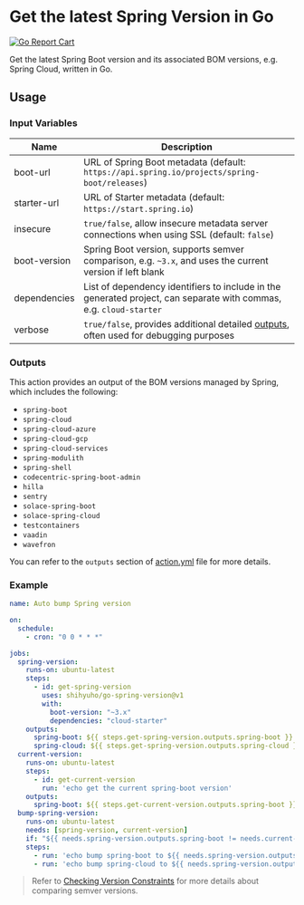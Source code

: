 # Get the latest Spring Version in Go

[![Go Report Cart](https://goreportcard.com/badge/github.com/shihyuho/go-spring-version)](https://goreportcard.com/report/github.com/shihyuho/go-spring-version)

Get the latest Spring Boot version and its associated BOM versions, e.g. Spring Cloud, written in Go.

## Usage

### Input Variables

| Name | Description |
|------|-------------|
| boot-url | URL of Spring Boot metadata (default: `https://api.spring.io/projects/spring-boot/releases`) |
| starter-url | URL of Starter metadata (default: `https://start.spring.io`) |
| insecure | `true/false`, allow insecure metadata server connections when using SSL (default: `false`) |
| boot-version | Spring Boot version, supports semver comparison, e.g. `~3.x`, and uses the current version if left blank |
| dependencies | List of dependency identifiers to include in the generated project, can separate with commas, e.g. `cloud-starter` |
| verbose | `true/false`, provides additional detailed [outputs](#outputs), often used for debugging purposes |

### Outputs

This action provides an output of the BOM versions managed by Spring, which includes the following:

- `spring-boot`
- `spring-cloud`
- `spring-cloud-azure`
- `spring-cloud-gcp`
- `spring-cloud-services`
- `spring-modulith`
- `spring-shell`
- `codecentric-spring-boot-admin`
- `hilla`
- `sentry`
- `solace-spring-boot`
- `solace-spring-cloud`
- `testcontainers`
- `vaadin`
- `wavefron`

You can refer to the `outputs` section of [action.yml](action.yml) file for more details.

### Example

```yaml
name: Auto bump Spring version

on:
  schedule:
    - cron: "0 0 * * *"

jobs:
  spring-version:
    runs-on: ubuntu-latest
    steps:
      - id: get-spring-version
        uses: shihyuho/go-spring-version@v1
        with:
          boot-version: "~3.x"
          dependencies: "cloud-starter"
    outputs:
      spring-boot: ${{ steps.get-spring-version.outputs.spring-boot }}
      spring-cloud: ${{ steps.get-spring-version.outputs.spring-cloud }}
  current-version:
    runs-on: ubuntu-latest
    steps:
      - id: get-current-version
        run: 'echo get the current spring-boot version'
    outputs:
      spring-boot: ${{ steps.get-current-version.outputs.spring-boot }}
  bump-spring-version:
    runs-on: ubuntu-latest
    needs: [spring-version, current-version]
    if: "${{ needs.spring-version.outputs.spring-boot != needs.current-version.outputs.spring-boot }}"
    steps:
      - run: 'echo bump spring-boot to ${{ needs.spring-version.outputs.spring-boot }}'
      - run: 'echo bump spring-cloud to ${{ needs.spring-version.outputs.spring-cloud }}'
```

> Refer to [Checking Version Constraints](https://github.com/Masterminds/semver#checking-version-constraints) for more details about comparing semver versions.
